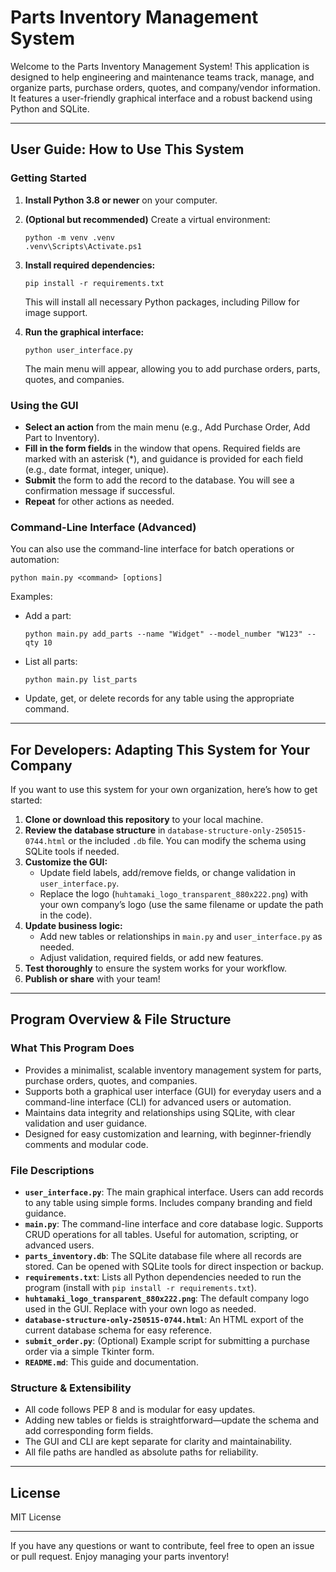 # Parts Inventory Management System

Welcome to the Parts Inventory Management System! This application is designed to help engineering and maintenance teams track, manage, and organize parts, purchase orders, quotes, and company/vendor information. It features a user-friendly graphical interface and a robust backend using Python and SQLite.

---

## User Guide: How to Use This System

### Getting Started

1. **Install Python 3.8 or newer** on your computer.
2. **(Optional but recommended)** Create a virtual environment:

   ```pwsh
   python -m venv .venv
   .venv\Scripts\Activate.ps1
   ```

3. **Install required dependencies:**

   ```pwsh
   pip install -r requirements.txt
   ```

   This will install all necessary Python packages, including Pillow for image support.

4. **Run the graphical interface:**

   ```pwsh
   python user_interface.py
   ```

   The main menu will appear, allowing you to add purchase orders, parts, quotes, and companies.

### Using the GUI

- **Select an action** from the main menu (e.g., Add Purchase Order, Add Part to Inventory).
- **Fill in the form fields** in the window that opens. Required fields are marked with an asterisk (*), and guidance is provided for each field (e.g., date format, integer, unique).
- **Submit** the form to add the record to the database. You will see a confirmation message if successful.
- **Repeat** for other actions as needed.

### Command-Line Interface (Advanced)

You can also use the command-line interface for batch operations or automation:

```pwsh
python main.py <command> [options]
```

Examples:

- Add a part:

  ```pwsh
  python main.py add_parts --name "Widget" --model_number "W123" --qty 10
  ```

- List all parts:

  ```pwsh
  python main.py list_parts
  ```

- Update, get, or delete records for any table using the appropriate command.

---

## For Developers: Adapting This System for Your Company

If you want to use this system for your own organization, here’s how to get started:

1. **Clone or download this repository** to your local machine.
2. **Review the database structure** in `database-structure-only-250515-0744.html` or the included `.db` file. You can modify the schema using SQLite tools if needed.
3. **Customize the GUI:**
   - Update field labels, add/remove fields, or change validation in `user_interface.py`.
   - Replace the logo (`huhtamaki_logo_transparent_880x222.png`) with your own company’s logo (use the same filename or update the path in the code).
4. **Update business logic:**
   - Add new tables or relationships in `main.py` and `user_interface.py` as needed.
   - Adjust validation, required fields, or add new features.
5. **Test thoroughly** to ensure the system works for your workflow.
6. **Publish or share** with your team!

---

## Program Overview & File Structure

### What This Program Does

- Provides a minimalist, scalable inventory management system for parts, purchase orders, quotes, and companies.
- Supports both a graphical user interface (GUI) for everyday users and a command-line interface (CLI) for advanced users or automation.
- Maintains data integrity and relationships using SQLite, with clear validation and user guidance.
- Designed for easy customization and learning, with beginner-friendly comments and modular code.

### File Descriptions

- **`user_interface.py`**: The main graphical interface. Users can add records to any table using simple forms. Includes company branding and field guidance.
- **`main.py`**: The command-line interface and core database logic. Supports CRUD operations for all tables. Useful for automation, scripting, or advanced users.
- **`parts_inventory.db`**: The SQLite database file where all records are stored. Can be opened with SQLite tools for direct inspection or backup.
- **`requirements.txt`**: Lists all Python dependencies needed to run the program (install with `pip install -r requirements.txt`).
- **`huhtamaki_logo_transparent_880x222.png`**: The default company logo used in the GUI. Replace with your own logo as needed.
- **`database-structure-only-250515-0744.html`**: An HTML export of the current database schema for easy reference.
- **`submit_order.py`**: (Optional) Example script for submitting a purchase order via a simple Tkinter form.
- **`README.md`**: This guide and documentation.

### Structure & Extensibility

- All code follows PEP 8 and is modular for easy updates.
- Adding new tables or fields is straightforward—update the schema and add corresponding form fields.
- The GUI and CLI are kept separate for clarity and maintainability.
- All file paths are handled as absolute paths for reliability.

---

## License

MIT License

---

If you have any questions or want to contribute, feel free to open an issue or pull request. Enjoy managing your parts inventory!
